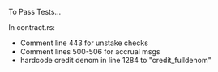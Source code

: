 To Pass Tests...

In contract.rs:
- Comment line 443 for unstake checks
- Comment lines 500-506 for accrual msgs
- hardcode credit denom in line 1284 to "credit_fulldenom"